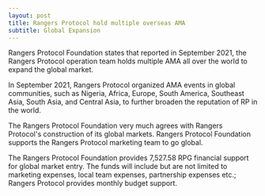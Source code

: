 ```yaml
---
layout: post
title: Rangers Protocol hold multiple overseas AMA
subtitle: Global Expansion
---
```


Rangers Protocol Foundation states that reported in September 2021, the Rangers Protocol operation team holds multiple AMA all over the world to expand the global market.

In September 2021, Rangers Protocol organized AMA events in global communities, such as Nigeria, Africa, Europe, South America, Southeast Asia, South Asia, and Central Asia, to further broaden the reputation of RP in the world.

The Rangers Protocol Foundation very much agrees with Rangers Protocol's construction of its global markets. Rangers Protocol Foundation supports the Rangers Protocol marketing team to go global. 

The Rangers Protocol Foundation provides 7,527.58 RPG financial support for global market entry. The funds will include but are not limited to marketing expenses, local team expenses, partnership expenses etc.; Rangers Protocol provides monthly budget support.

